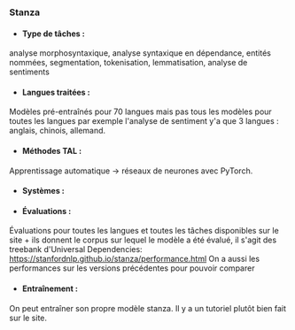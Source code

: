 ### Stanza

* #### Type de tâches  : 
analyse morphosyntaxique, analyse syntaxique en dépendance, entités nommées, segmentation, tokenisation, lemmatisation, analyse de sentiments
* #### Langues traitées :
Modèles pré-entraînés pour 70 langues mais pas tous les modèles pour toutes les langues par exemple l'analyse de sentiment y'a que 3 langues : anglais, chinois, allemand. 

* #### Méthodes TAL : 
Apprentissage automatique -> réseaux de neurones avec PyTorch.
* #### Systèmes :

* #### Évaluations :
Évaluations pour toutes les langues et toutes les tâches disponibles sur le site + ils donnent le corpus sur lequel le modèle a été évalué, il s'agit des treebank d'Universal Dependencies: https://stanfordnlp.github.io/stanza/performance.html
On a aussi les performances sur les versions précédentes pour pouvoir comparer

* #### Entraînement :
On peut entraîner son propre modèle stanza. Il y a un tutoriel plutôt bien fait sur le site.

